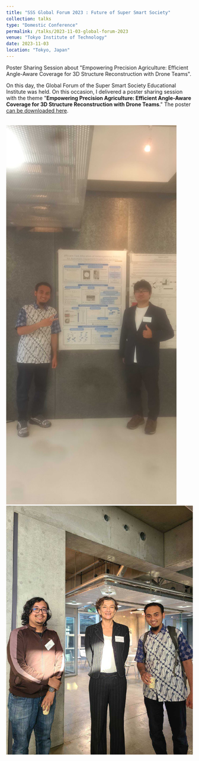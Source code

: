 ```yaml
---
title: "SSS Global Forum 2023 : Future of Super Smart Society"
collection: talks
type: "Domestic Conference"
permalink: /talks/2023-11-03-global-forum-2023
venue: "Tokyo Institute of Technology"
date: 2023-11-03
location: "Tokyo, Japan"
---
```


Poster Sharing Session about "Empowering Precision Agriculture: Efficient Angle-Aware Coverage for 3D Structure Reconstruction with Drone Teams".

On this day, the Global Forum of the Super Smart Society Educational Institute was held. On this occasion, I delivered a poster sharing session with the theme "**Empowering Precision Agriculture: Efficient Angle-Aware Coverage for 3D Structure Reconstruction with Drone Teams**." The poster [can be downloaded here](https://drive.google.com/file/d/1jOYyRzZOn99DXLwZNlUSJcPGPzJjW--k/view?usp=sharing).


<br/><img src='/images/talk_global-forum.jpg'>
<br/><img src='/images/talk_global-forum-2.jpg'>
